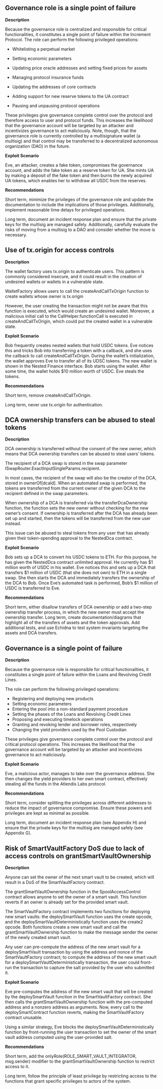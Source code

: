 ## Governance role is a single point of failure

**Description**

Because the governance role is centralized and responsible for critical functionalities, it constitutes a single point of failure within the Increment Protocol. The role can perform the following privileged operations:

- Whitelisting a perpetual market

- Setting economic parameters

- Updating price oracle addresses and setting fixed prices for assets

- Managing protocol insurance funds

- Updating the addresses of core contracts

- Adding support for new reserve tokens to the UA contract

- Pausing and unpausing protocol operations

  

These privileges give governance complete control over the protocol and therefore access to user and protocol funds. This increases the likelihood that the governance account will be targeted by an attacker and incentivizes governance to act maliciously. Note, though, that the governance role is currently controlled by a multisignature wallet (a multisig) and that control may be transferred to a decentralized autonomous organization (DAO) in the future.

  

**Exploit Scenario**

Eve, an attacker, creates a fake token, compromises the governance account, and adds the fake token as a reserve token for UA. She mints UA by making a deposit of the fake token and then burns the newly acquired UA tokens, which enables her to withdraw all USDC from the reserves.

  

**Recommendations**

Short term, minimize the privileges of the governance role and update the documentation to include the implications of those privileges. Additionally, implement reasonable time delays for privileged operations.

  

Long term, document an incident response plan and ensure that the private keys for the multisig are managed safely. Additionally, carefully evaluate the risks of moving from a multisig to a DAO and consider whether the move is necessary.

## Use of tx.origin for access controls

**Description**

The wallet factory uses tx.origin to authenticate users. This pattern is commonly considered insecure, and it could result in the creation of undesired wallets or wallets in a vulnerable state.

WalletFactory allows users to call the createAndCallTxOrigin function to create wallets whose owner is tx.origin

However, the user creating the transaction might not be aware that this function is executed, which would create an undesired wallet. Moreover, a malicious initial call to the   CallHelper.functionCall is executed in createAndCallTxOrigin, which could put the created wallet in a vulnerable state.

**Exploit Scenario**

Bob frequently creates nested wallets that hold USDC tokens. Eve notices this and tricks Bob into transferring a token with a callback, and she uses the callback to call createAndCallTxOrigin. During the wallet’s initialization, the wallet approves Eve to transfer all of its UDSC tokens. The new wallet is shown in the Nested Finance interface. Bob starts using the wallet. After some time, the wallet holds $10 million worth of USDC. Eve steals the tokens.

**Recommendations**

Short term, remove createAndCallTxOrigin.

Long term, never use tx.origin for authentication.

## DCA ownership transfers can be abused to steal tokens

**Description**

DCA ownership is transferred without the consent of the new owner, which means that DCA ownership transfers can be abused to steal users’ tokens.

The recipient of a DCA swap is stored in the swap parameter ISwapRouter.ExactInputSingleParams.recipient.

In most cases, the recipient of the swap will also be the creator of the DCA, stored in ownerOf[dcaId]. When an automated swap is performed, the tokens are transferred from the current owner of the given DCA to the recipient defined in the swap parameters.

When ownership of a DCA is transferred via the transferDcaOwnership function, the function sets the new owner without checking for the new owner’s consent. If ownership is transferred after the DCA has already been set up and started, then the tokens will be transferred from the new user instead.

This issue can be abused to steal tokens from any user that has already given their token-spending approval to the NestedDca contract.

**Exploit Scenario**

Bob sets up a DCA to convert his USDC tokens to ETH. For this purpose, he has given the NestedDca contract unlimited approval. He currently has $1 million worth of USDC in his wallet. Eve notices this and sets up a DCA that transfers $1 million of USDC (that she does not own) to ETH in a single swap. She then starts the DCA and immediately transfers the ownership of the DCA to Bob. Once Eve’s automated task is performed, Bob’s $1 million of USDC is transferred to Eve.

**Recommendations**

Short term, either disallow transfers of DCA ownership or add a two-step ownership transfer process, in which the new owner must accept the ownership transfer. Long term, create documentation/diagrams that highlight all of the transfers of assets and the token approvals. Add additional tests, and use Echidna to test system invariants targeting the assets and DCA transfers.

## Governance is a single point of failure

**Description**

Because the governance role is responsible for critical functionalities, it constitutes a single point of failure within the Loans and Revolving Credit Lines.

The role can perform the following privileged operations:

- Registering and deploying new products
- Setting economic parameters
- Entering the pool into a non-standard payment procedure
- Setting the phases of the Loans and Revolving Credit Lines
- Proposing and executing timelock operations
- Granting and revoking lender and borrower roles, respectively
- Changing the yield providers used by the Pool Custodian

These privileges give governance complete control over the protocol and critical protocol operations. This increases the likelihood that the governance account will be targeted by an attacker and incentivizes governance to act maliciously.

**Exploit Scenario**

Eve, a malicious actor, manages to take over the governance address. She then changes the yield providers to her own smart contract, effectively stealing all the funds in the Atlendis Labs protocol.

**Recommendations**

Short term, consider splitting the privileges across different addresses to reduce the impact of governance compromise. Ensure these powers and privileges are kept as minimal as possible.

Long term, document an incident response plan (see Appendix H) and ensure that the private keys for the multisig are managed safely (see Appendix G).

## Risk of SmartVaultFactory DoS due to lack of access controls on grantSmartVaultOwnership


**Description**

Anyone can set the owner of the next smart vault to be created, which will result in a DoS of the SmartVaultFactory contract.

The grantSmartVaultOwnership function in the SpoolAccessControl contract allows anyone to set the owner of a smart vault. This function reverts if an owner is already set for the provided smart vault.

The SmartVaultFactory contract implements two functions for deploying new smart vaults: the deploySmartVault function uses the create opcode, and the deploySmartVaultDeterministically function uses the create2 opcode. Both functions create a new smart vault and call the grantSmartVaultOwnership function to make the message sender the owner of the newly created smart vault.

Any user can pre-compute the address of the new smart vault for a deploySmartVault transaction by using the address and nonce of the SmartVaultFactory contract; to compute the address of the new smart vault for a deploySmartVaultDeterministically transaction, the user could front-run the transaction to capture the salt provided by the user who submitted it.

**Exploit Scenario**

Eve pre-computes the address of the new smart vault that will be created by the deploySmartVault function in the SmartVaultFactory contract. She then calls the grantSmartVaultOwnership function with the pre-computed address and a nonzero address as arguments. Now, every call to the deploySmartContract function reverts, making the SmartVaultFactory contract unusable.

Using a similar strategy, Eve blocks the deploySmartVaultDeterministically function by front-running the user transaction to set the owner of the smart vault address computed using the user-provided salt.

**Recommendations**

Short term, add the onlyRole(ROLE_SMART_VAULT_INTEGRATOR, msg.sender) modifier to the grantSmartVaultOwnership function to restrict access to it.

Long term, follow the principle of least privilege by restricting access to the functions that grant specific privileges to actors of the system.
